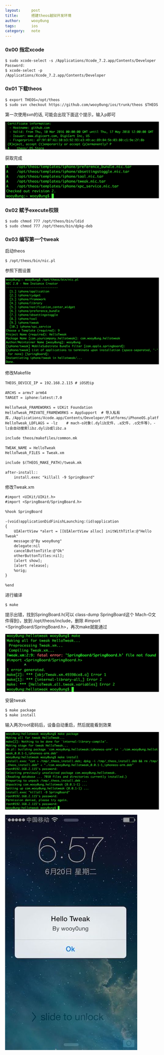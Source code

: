 ```yaml
---
layout:     post
title:      搭建theos越狱开发环境
author:     wooy0ung
tags: 		ios
category:  	note
---
```



### 0x00 指定xcode

```
$ sudo xcode-select -s /Applications/Xcode_7.2.app/Contents/Developer
Password:
$ xcode-select -p
/Applications/Xcode_7.2.app/Contents/Developer
```
<!-- more -->


### 0x01 下载theos

```
$ export THEOS=/opt/theos        
$ sudo svn checkout https://github.com/wooy0ung/ios/trunk/theos $THEOS
```

第一次使用svn的话, 可能会出现下面这个提示，输入p即可

![](/assets/img/note/2017-06-15-theos-configure/0x00.png)

获取完成

![](/assets/img/note/2017-06-15-theos-configure/0x01.png)


### 0x02 赋予execute权限

```
$ sudo chmod 777 /opt/theos/bin/ldid
$ sudo chmod 777 /opt/theos/bin/dpkg-deb
```


### 0x03 编写第一个tweak

启动theos

```
$ /opt/theos/bin/nic.pl
```

参照下图设置

![](/assets/img/note/2017-06-15-theos-configure/0x02.png)

修改Makefile
```
THEOS_DEVICE_IP = 192.168.2.115	# iOS的ip

ARCHS = armv7 arm64
TARGET = iphone:latest:7.0

HelloTweak_FRAMEWORKS = UIKit Foundation
HelloTweak_PRIVATE_FRAMEWORKS = AppSupport	# 导入私有库，/Applications/Xcode.app/Contents/Developer/Platforms/iPhoneOS.platform/Developer/SDKs/iPhoneOS9.3.sdk/System/Library/
HelloTweak_LDFLAGS = -lz	# mach-o对象(.dylib文件，.a文件，.o文件等)，-lz会自动搜索libz.dylib或libz.a

include theos/makefiles/common.mk

TWEAK_NAME = HelloTweak
HelloTweak_FILES = Tweak.xm

include $(THEOS_MAKE_PATH)/tweak.mk

after-install::
	install.exec "killall -9 SpringBoard"
```

修改Tweak.xm

```
#import <UIKit/UIKit.h>
#import <SpringBoard/SpringBoard.h>

%hook SpringBoard

-(void)applicationDidFinishLaunching:(id)application
{
	UIAlertView *alert = [[UIAlertView alloc] initWithTitle:@"Hello Tweak"
	message:@"By wooy0ung"
	delegate:nil
	cancelButtonTitle:@"Ok"
	otherButtonTitles:nil];
	[alert show];
	[alert release];
	%orig;
}

%end
```

进行编译

```
$ make
```

提示出错，找到SpringBoard.h(可以 class-dump SpringBoard这个 Mach-O文件得到)，放到 /opt/theos/include，删除 #import <SpringBoard/SpringBoard.h>，再次make就能通过

![](/assets/img/note/2017-06-15-theos-configure/0x03.png)

安装tweak

```
$ make package
$ make install
```

输入两次root密码后，设备自动重启，然后就能看到效果

![](/assets/img/note/2017-06-15-theos-configure/0x04.png)

![](/assets/img/note/2017-06-15-theos-configure/0x05.png)